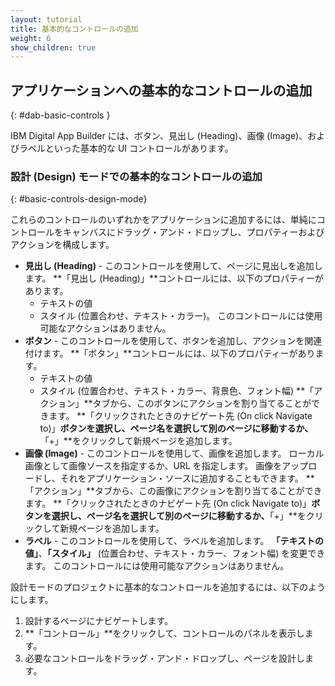 ```yaml
---
layout: tutorial
title: 基本的なコントロールの追加
weight: 6
show_children: true
---
```

<!-- NLS_CHARSET=UTF-8 -->
## アプリケーションへの基本的なコントロールの追加
{: #dab-basic-controls }

IBM Digital App Builder には、ボタン、見出し (Heading)、画像 (Image)、およびラベルといった基本的な UI コントロールがあります。

### 設計 (Design) モードでの基本的なコントロールの追加
{: #basic-controls-design-mode}

これらのコントロールのいずれかをアプリケーションに追加するには、単純にコントロールをキャンバスにドラッグ・アンド・ドロップし、プロパティーおよびアクションを構成します。

* **見出し (Heading)** - このコントロールを使用して、ページに見出しを追加します。 **「見出し (Heading)」**コントロールには、以下のプロパティーがあります。
    * テキストの値
    * スタイル (位置合わせ、テキスト・カラー)。
    このコントロールには使用可能なアクションはありません。
* **ボタン** - このコントロールを使用して、ボタンを追加し、アクションを関連付けます。 **「ボタン」**コントロールには、以下のプロパティーがあります。
    * テキストの値
    * スタイル (位置合わせ、テキスト・カラー、背景色、フォント幅)
    **「アクション」**タブから、このボタンにアクションを割り当てることができます。 **「クリックされたときのナビゲート先 (On click Navigate to)」**ボタンを選択し、ページ名を選択して別のページに移動するか、**「+」**をクリックして新規ページを追加します。
* **画像 (Image)** - このコントロールを使用して、画像を追加します。 ローカル画像として画像ソースを指定するか、URL を指定します。 画像をアップロードし、それをアプリケーション・ソースに追加することもできます。 
    **「アクション」**タブから、この画像にアクションを割り当てることができます。 **「クリックされたときのナビゲート先 (On click Navigate to)」**ボタンを選択し、ページ名を選択して別のページに移動するか、**「+」**をクリックして新規ページを追加します。
* **ラベル** - このコントロールを使用して、ラベルを追加します。 **「テキストの値」**、**「スタイル」** (位置合わせ、テキスト・カラー、フォント幅) を変更できます。 このコントロールには使用可能なアクションはありません。 

設計モードのプロジェクトに基本的なコントロールを追加するには、以下のようにします。

1. 設計するページにナビゲートします。
2. **「コントロール」**をクリックして、コントロールのパネルを表示します。
3. 必要なコントロールをドラッグ・アンド・ドロップし、ページを設計します。 
